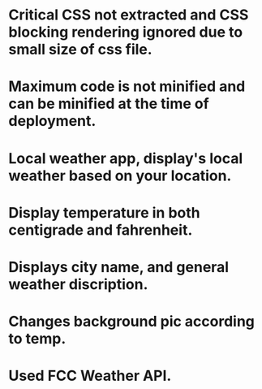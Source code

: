 # Critical CSS not extracted and CSS blocking rendering ignored due to small size of css file.
# Maximum code is not minified and can be minified at the time of deployment.


# Local weather app, display's local weather based on your location.
# Display temperature in both centigrade and fahrenheit.
# Displays city name, and general weather discription.
# Changes background pic according to temp.
# Used FCC Weather API.